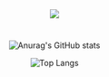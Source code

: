 <div align="center">

<img src="https://img.shields.io/badge/노력중-{배경 색깔}?style=flat&logo=appveyor&logo={로고이름}&logoColor={로고 색깔}"/>


#

![Anurag's GitHub stats](https://github-readme-stats.vercel.app/api?username=songhyeonjun&show_icons=true&theme=swift)

![Top Langs](https://github-readme-stats.vercel.app/api/top-langs/?username=songhyeonjun&layout=compact&theme=swift)
</div>
